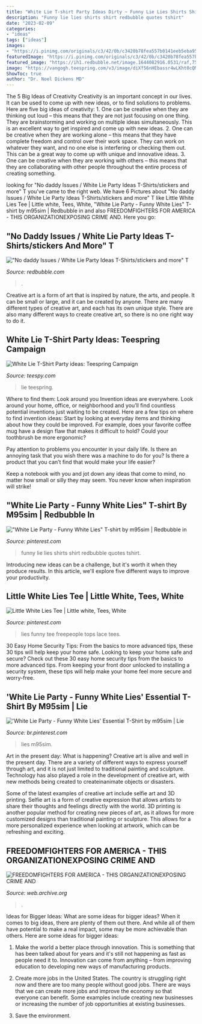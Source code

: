 ```yaml
---
title: "White Lie T-shirt Party Ideas Dirty ~ Funny Lie Lies Shirts Shirt Redbubble Quotes Tshirt"
description: "Funny lie lies shirts shirt redbubble quotes tshirt"
date: "2023-02-09"
categories:
- "ideas"
tags: ["ideas"]
images:
- "https://i.pinimg.com/originals/c3/42/0b/c3420b78fea557b0141eeb5eba95dc0e.jpg"
featuredImage: "https://i.pinimg.com/originals/c3/42/0b/c3420b78fea557b0141eeb5eba95dc0e.jpg"
featured_image: "https://ih1.redbubble.net/image.1644082916.0531/raf,750x1000,075,t,fafafa:ca443f4786.jpg"
image: "https://vangogh.teespring.com/v3/image/diXf56nHEbassr4wLKht0cQMaNI/960/1120.jpg"
ShowToc: true
author: "Dr. Noel Dickens MD"
---
```



The 5 Big Ideas of Creativity
Creativity is an important concept in our lives. It can be used to come up with new ideas, or to find solutions to problems. Here are five big ideas of creativity: 1. One can be creative when they are thinking out loud – this means that they are not just focusing on one thing. They are brainstorming and working on multiple ideas simultaneously. This is an excellent way to get inspired and come up with new ideas. 2. One can be creative when they are working alone – this means that they have complete freedom and control over their work space. They can work on whatever they want, and no one else is interfering or checking them out. This can be a great way to come up with unique and innovative ideas. 3. One can be creative when they are working with others – this means that they are collaborating with other people throughout the entire process of creating something.

	

		
looking for &quot;No daddy Issues / White Lie Party Ideas T-Shirts/stickers and more&quot; T you've came to the right web. We have 6 Pictures about &quot;No daddy Issues / White Lie Party Ideas T-Shirts/stickers and more&quot; T like Little White Lies Tee | Little white, Tees, White, &quot;White Lie Party - Funny White Lies&quot; T-shirt by m95sim | Redbubble in and also FREEDOMFIGHTERS FOR AMERICA - THIS ORGANIZATIONEXPOSING CRIME AND. Here you go:
		
    
## &quot;No Daddy Issues / White Lie Party Ideas T-Shirts/stickers And More&quot; T

<img loading=lazy src="https://ih1.redbubble.net/image.1644082916.0531/raf,750x1000,075,t,fafafa:ca443f4786.jpg" onerror="this.onerror=null;this.src='https://tse4.mm.bing.net/th?id=OIP.7H09teKi8cW4UW8RD-ze9AHaJ4&amp;pid=15.1';" alt="&quot;No daddy Issues / White Lie Party Ideas T-Shirts/stickers and more&quot; T">

_Source: redbubble.com_

>. 

	

Creative art is a form of art that is inspired by nature, the arts, and people. It can be small or large, and it can be created by anyone. There are many different types of creative art, and each has its own unique style. There are also many different ways to create creative art, so there is no one right way to do it.

    
## White Lie T-Shirt Party Ideas: Teespring Campaign

<img loading=lazy src="https://vangogh.teespring.com/v3/image/diXf56nHEbassr4wLKht0cQMaNI/960/1120.jpg" onerror="this.onerror=null;this.src='https://tse1.mm.bing.net/th?id=OIP.Lh-G6-ET0CrKdgH0-lp5rgHaHa&amp;pid=15.1';" alt="White Lie T-Shirt Party ideas: Teespring Campaign">

_Source: teespy.com_

>lie teespring. 

	

Where to find them: Look around you
Invention ideas are everywhere. Look around your home, office, or neighborhood and you’ll find countless potential inventions just waiting to be created. Here are a few tips on where to find invention ideas:
Start by looking at everyday items and thinking about how they could be improved. For example, does your favorite coffee mug have a design flaw that makes it difficult to hold? Could your toothbrush be more ergonomic?

Pay attention to problems you encounter in your daily life. Is there an annoying task that you wish there was a machine to do for you? Is there a product that you can’t find that would make your life easier?

Keep a notebook with you and jot down any ideas that come to mind, no matter how small or silly they may seem. You never know when inspiration will strike!

    
## &quot;White Lie Party - Funny White Lies&quot; T-shirt By M95sim | Redbubble In

<img loading=lazy src="https://i.pinimg.com/originals/2a/8c/6e/2a8c6e0cb928f6dc11581eeccfb013c1.png" onerror="this.onerror=null;this.src='https://tse1.mm.bing.net/th?id=OIP.5BqqZMW0eMEoox_QkNIXLAHaJ4&amp;pid=15.1';" alt="&quot;White Lie Party - Funny White Lies&quot; T-shirt by m95sim | Redbubble in">

_Source: pinterest.com_

>funny lie lies shirts shirt redbubble quotes tshirt. 

	

Introducing new ideas can be a challenge, but it's worth it when they produce results. In this article, we'll explore five different ways to improve your productivity.

    
## Little White Lies Tee | Little White, Tees, White

<img loading=lazy src="https://i.pinimg.com/originals/c3/42/0b/c3420b78fea557b0141eeb5eba95dc0e.jpg" onerror="this.onerror=null;this.src='https://tse3.mm.bing.net/th?id=OIP.V2aiQh09_Ja0jb9meLAysAHaLH&amp;pid=15.1';" alt="Little White Lies Tee | Little white, Tees, White">

_Source: pinterest.com_

>lies funny tee freepeople tops lace tees. 

	

30 Easy Home Security Tips: From the basics to more advanced tips, these 30 tips will help keep your home safe.
Looking to keep your home safe and secure? Check out these 30 easy home security tips from the basics to more advanced tips. From keeping your front door unlocked to installing a security system, these tips will help make your home feel more secure and worry-free.

    
## &#039;White Lie Party - Funny White Lies&#039; Essential T-Shirt By M95sim | Lie

<img loading=lazy src="https://i.pinimg.com/originals/1d/21/cc/1d21cc0dc2d6559de78456bdd2a4f0ad.png" onerror="this.onerror=null;this.src='https://tse4.mm.bing.net/th?id=OIP.K0erBSEN0bfoG_q7UP7IHwHaJ4&amp;pid=15.1';" alt="&#039;White Lie Party - Funny White Lies&#039; Essential T-Shirt by m95sim | Lie">

_Source: br.pinterest.com_

>lies m95sim. 

	

Art in the present day: What is happening?
Creative art is alive and well in the present day. There are a variety of different ways to express yourself through art, and it is not just limited to traditional painting and sculpture. Technology has also played a role in the development of creative art, with new methods being created to createinanimate objects or disasters. 

Some of the latest examples of creative art include selfie art and 3D printing. Selfie art is a form of creative expression that allows artists to share their thoughts and feelings directly with the world. 3D printing is another popular method for creating new pieces of art, as it allows for more customized designs than traditional painting or sculpture. This allows for a more personalized experience when looking at artwork, which can be refreshing and exciting.

    
## FREEDOMFIGHTERS FOR AMERICA - THIS ORGANIZATIONEXPOSING CRIME AND

<img loading=lazy src="https://web.archive.org/web/20210718070831im_/http://4.bp.blogspot.com/_mKgww2ohcsM/TEYFihHBguI/AAAAAAAAALk/VIpahhN3qNM/s1600/article-1261284-08DAC1A9000005DC-934_468x698.jpg" onerror="this.onerror=null;this.src='https://tse1.mm.bing.net/th?id=OIP.N8UvHwjAQusRb7hSMDUsJAAAAA&amp;pid=15.1';" alt="FREEDOMFIGHTERS FOR AMERICA - THIS ORGANIZATIONEXPOSING CRIME AND">

_Source: web.archive.org_

>. 

	

Ideas for Bigger Ideas: What are some ideas for bigger ideas?
When it comes to big ideas, there are plenty of them out there. And while all of them have potential to make a real impact, some may be more achievable than others. Here are some ideas for bigger ideas:
1. Make the world a better place through innovation. This is something that has been talked about for years and it's still not happening as fast as people need it to. Innovation can come from anything – from improving education to developing new ways of manufacturing products.

2. Create more jobs in the United States. The country is struggling right now and there are too many people without good jobs. There are ways that we can create more jobs and improve the economy so that everyone can benefit. Some examples include creating new businesses or increasing the number of job opportunities at existing businesses.

3. Save the environment.


